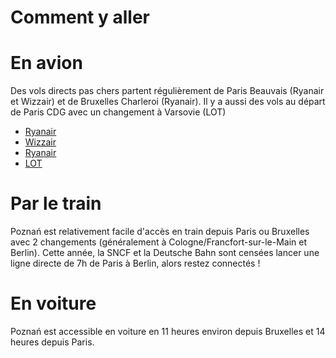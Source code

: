 # Comment y aller

# En avion
Des vols directs pas chers partent régulièrement de Paris Beauvais (Ryanair et Wizzair) et de Bruxelles Charleroi (Ryanair). Il y a aussi des vols au départ de Paris CDG avec un changement à Varsovie (LOT)

- [Ryanair](https://ryanair.com)
- [Wizzair](https://wizzair.com)
- [Ryanair](https://ryanair.com)
- [LOT](https://lot.com)

# Par le train
Poznań est relativement facile d'accès en train depuis Paris ou Bruxelles avec 2 changements (généralement à Cologne/Francfort-sur-le-Main et Berlin). Cette année, la SNCF et la Deutsche Bahn sont censées lancer une ligne directe de 7h de Paris à Berlin, alors restez connectés !

# En voiture
Poznań est accessible en voiture en 11 heures environ depuis Bruxelles et 14 heures depuis Paris.